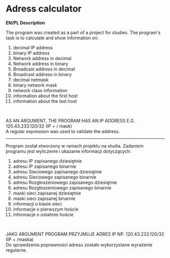 # Adress calculator
<b>EN/PL Description</b>

The program was created as a part of a project for studies. The program's task is to calculate and show information on: <br/>
1) decimal IP address<br/>
2) binary IP address<br/>
3) Network address in decimal<br/>
4) Network address in binary<br/>
5) Broadcast address in decimal<br/>
6) Broadcast address in binary<br/>
7) decimal netmask<br/>
8) binary network mask<br/>
9) network class information<br/>
10) information about the first host<br/>
11) information about the last host<br/>

<br/>

AS AN ARGUMENT, THE PROGRAM HAS AN IP ADDRESS E.G. 120.43.233.120/32 (IP + / mask) <br/>
A regular expression was used to validate the address.

<hr>

Program został stworzony w ramach projektu na studia. Zadaniem programu jest wyliczenie i ukazanie informacji dotyczących: <br/>
1) adresu IP zapisanego dziesiętnie<br/>
2) adresu IP zapisanego binarnie<br/>
3) adresu Sieciowego zapisanego dziesiętnie<br/>
4) adresu Sieciowego zapisanego binarnie<br/>
5) adresu Rozgłoszeniowego zapisanego dziesiętnie<br/>
6) adresu Rozgłoszeniowego zapisanego binarnie<br/>
7) maski sieci zapisanej dziesiętnie<br/>
8) maski sieci zapisanej binarnie<br/>
9) informacji o klasie sieci<br/>
10) informacje o pierwszym hoście<br/>
11) informacje o ostatnim hoście<br/>

<br/>

JAKO ARGUMENT PROGRAM PRZYJMUJE ADRES IP NP. 120.43.233.120/32 (IP + /maska) <br/>
Do sprawdzenia poprawności adresu zostało wykorzystane wyrażenie regularne.
